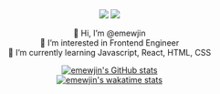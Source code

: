 <div align='center'>

  <img src="https://img.shields.io/badge/JavaScript-F7DF1E?style=flat-square&logo=JavaScript&logoColor=black"/>
<a href="https://velog.io/@1703979"><img src="https://img.shields.io/badge/velog-1DBF73?style=flat-square&logo=Vimeo&logoColor=white"/></a>   
  
    
👋 Hi, I’m @emewjin  
👀 I’m interested in Frontend Engineer  
🌱 I’m currently learning Javascript, React, HTML, CSS  
  
[![emewjin's GitHub stats](https://github-readme-stats.vercel.app/api?username=emewjin&count_private=true&show_icons=true)](https://github.com/anuraghazra/github-readme-stats)  
[![emewjin's wakatime stats](https://github-readme-stats.vercel.app/api/wakatime?username=emewjin&layout=compact)](https://github.com/anuraghazra/github-readme-stats)

  

</div>

<!---
Emewjin/Emewjin is a ✨ special ✨ repository because its `README.md` (this file) appears on your GitHub profile.
You can click the Preview link to take a look at your changes.
--->
